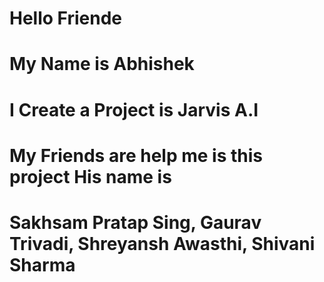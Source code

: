 # Hello Friende
# My Name is Abhishek
# I Create a Project is Jarvis A.I 
# My Friends are help me is this project His name is 
# Sakhsam Pratap Sing, Gaurav Trivadi, Shreyansh Awasthi, Shivani Sharma
